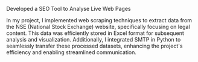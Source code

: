 Developed a SEO Tool to Analyse Live Web Pages

In my project, I implemented web scraping techniques to extract data from the NSE (National Stock Exchange) website, specifically focusing on legal content. This data was efficiently stored in Excel format for subsequent analysis and visualization. Additionally, I integrated SMTP in Python to seamlessly transfer these processed datasets, enhancing the project's efficiency and enabling streamlined communication.
